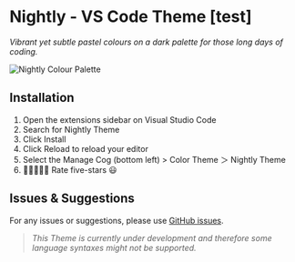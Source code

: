 # Nightly - VS Code Theme [test]

_Vibrant yet subtle pastel colours on a dark palette for those long days of coding._

![Nightly Colour Palette](https://raw.githubusercontent.com/ayush-lal/Nightly/main/images/colour_palette.png)

## Installation

1. Open the extensions sidebar on Visual Studio Code
1. Search for Nightly Theme
1. Click Install
1. Click Reload to reload your editor
1. Select the Manage Cog (bottom left) > Color Theme ＞ Nightly Theme
1. 🌟🌟🌟🌟🌟 Rate five-stars 😃

## Issues & Suggestions

For any issues or suggestions, please use [GitHub issues](https://github.com/ayush-lal/Nightly/issues).

> _This Theme is currently under development and therefore some language syntaxes might not be supported._
